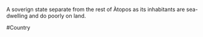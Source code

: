 A soverign state separate from the rest of Àtopos as its inhabitants are sea-dwelling and do poorly on land.

#Country 